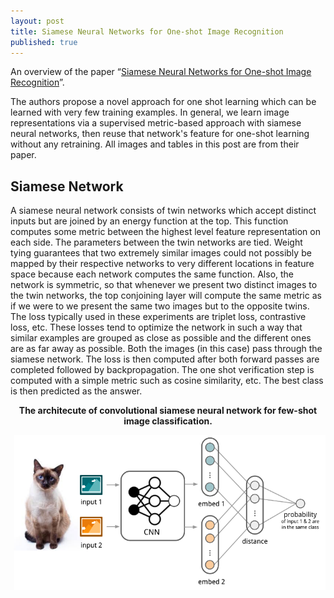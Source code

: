 ```yaml
---
layout: post
title: Siamese Neural Networks for One-shot Image Recognition
published: true
---
```


An overview of the paper “[Siamese Neural Networks for One-shot Image Recognition](https://www.cs.cmu.edu/~rsalakhu/papers/oneshot1.pdf)”.
<!--break-->
The authors propose a novel approach for one shot learning which can be learned with very few training examples. In general, we learn image representations via a supervised metric-based approach with siamese neural networks, then reuse that network's feature for one-shot learning without any retraining. All images and tables in this post are from their paper.

## Siamese Network

A siamese neural network consists of twin networks which accept distinct inputs but are joined by an energy function at the top. This function computes some metric between the highest level feature representation on each side. The parameters between the twin networks are tied. Weight tying guarantees that two extremely similar images could not possibly be mapped by their respective networks to very different locations in feature space because each network
computes the same function. Also, the network is symmetric, so that whenever we present two distinct images to the twin networks, the top conjoining layer will compute the same metric as if we were to we present the same two images but to the opposite twins. The loss typically used in these experiments are triplet loss, contrastive loss, etc. These losses tend to optimize the network in such a way that similar examples are grouped as close as possible and the different ones are as far away as possible. Both the images (in this case) pass through the siamese network. The loss is then computed after both forward passes are completed followed by backpropagation.  The one shot verification step is computed with a simple metric such as cosine similarity, etc. The best class is then predicted as the answer.

<p align="center">
<b>The architecute of convolutional siamese neural network for few-shot image classification.</b>
</p>
<p align="center">
<img src="https://raw.githubusercontent.com/ramnathkumar181/ramnathkumar181.github.io/master/assets/Papers/19/Figure-2.png?raw=true" alt="Figure 2"/>
</p>
